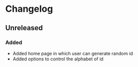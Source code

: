 # Changelog

## Unreleased

### Added

- Added home page in which user can generate random id
- Added options to control the alphabet of id
